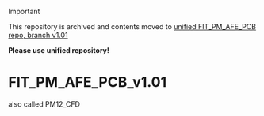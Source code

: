 
> [!IMPORTANT]  
> This repository is archived and contents moved to [unified FIT_PM_AFE_PCB repo, branch v1.01](https://github.com/alice-fit-fee-upgrade/FIT_PM_AFE_PCB/tree/v1.01)
>
> **Please use unified repository!**

# FIT_PM_AFE_PCB_v1.01
also called PM12_CFD
